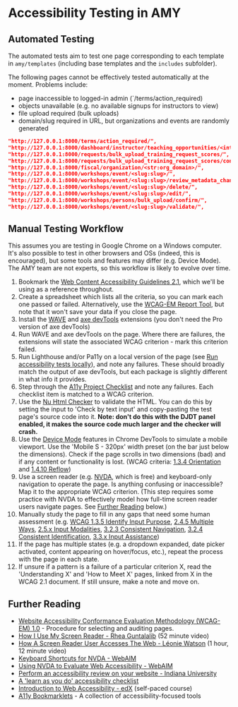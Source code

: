 # Accessibility Testing in AMY

## Automated Testing

The automated tests aim to test one page corresponding to each template in `amy/templates` (including base templates and the `includes` subfolder).

The following pages cannot be effectively tested automatically at the moment. Problems include:

* page inaccessible to logged-in admin (`/terms/action_required)
* objects unavailable (e.g. no available signups for instructors to view)
* file upload required (bulk uploads)
* domain/slug required in URL, but organizations and events are randomly generated

```json
"http://127.0.0.1:8000/terms/action_required/",
"http://127.0.0.1:8000/dashboard/instructor/teaching_opportunities/<int:recruitment_pk>/signup",
"http://127.0.0.1:8000/requests/bulk_upload_training_request_scores/",
"http://127.0.0.1:8000/requests/bulk_upload_training_request_scores/confirm/",
"http://127.0.0.1:8000/fiscal/organization/<str:org_domain>/",
"http://127.0.0.1:8000/workshops/event/<slug:slug>/",
"http://127.0.0.1:8000/workshops/event/<slug:slug>/review_metadata_changes/",
"http://127.0.0.1:8000/workshops/event/<slug:slug>/delete/",
"http://127.0.0.1:8000/workshops/event/<slug:slug>/edit/",
"http://127.0.0.1:8000/workshops/persons/bulk_upload/confirm/",
"http://127.0.0.1:8000/workshops/event/<slug:slug>/validate/",
```

## Manual Testing Workflow

This assumes you are testing in Google Chrome on a Windows computer. It's also possible to test in other browsers and OSs (indeed, this is encouraged), but some tools and features may differ (e.g. Device Mode). The AMY team are not experts, so this workflow is likely to evolve over time.

1. Bookmark the [Web Content Accessibility Guidelines 2.1](https://www.w3.org/TR/WCAG21), which we'll be using as a reference throughout.
1. Create a spreadsheet which lists all the criteria, so you can mark each one passed or failed. Alternatively, use the [WCAG-EM Report Tool](https://www.w3.org/WAI/eval/report-tool/), but note that it won't save your data if you close the page.
1. Install the [WAVE](https://wave.webaim.org/extension/) and [axe devTools](https://www.deque.com/axe/devtools/) extensions (you don't need the Pro version of axe devTools)
1. Run WAVE and axe devTools on the page. Where there are failures, the extensions will state the associated WCAG criterion - mark this criterion failed.
1. Run Lighthouse and/or Pa11y on a local version of the page (see [Run accessibility tests locally](../README.md#run-accessibility-tests-locally)), and note any failures. These should broadly match the output of axe devTools, but each package is slightly different in what info it provides.
1. Step through the [A11y Project Checklist](https://www.a11yproject.com/checklist/) and note any failures. Each checklist item is matched to a WCAG criterion.
1. Use the [Nu Html Checker](https://validator.w3.org/nu/) to validate the HTML. You can do this by setting the input to 'Check by text input' and copy-pasting the test page's source code into it. **Note: don't do this with the DJDT panel enabled, it makes the source code much larger and the checker will crash.**
1. Use the [Device Mode](https://developer.chrome.com/docs/devtools/device-mode/) features in Chrome DevTools to simulate a mobile viewport. Use the 'Mobile S - 320px' width preset (on the bar just below the dimensions). Check if the page scrolls in two dimensions (bad) and if any content or functionality is lost. (WCAG criteria: [1.3.4 Orientation](https://www.w3.org/TR/WCAG21/#orientation) and [1.4.10 Reflow](https://www.w3.org/TR/WCAG21/#reflow))
1. Use a screen reader (e.g. [NVDA](https://www.nvaccess.org/download/), which is free) and keyboard-only navigation to operate the page. Is anything confusing or inaccessible? Map it to the appropriate WCAG criterion. (This step requires some practice with NVDA to effectively model how full-time screen reader users navigate pages. See [Further Reading](#further-reading) below.)
1. Manually study the page to fill in any gaps that need some human assessment (e.g. [WCAG 1.3.5 Identify Input Purpose](https://www.w3.org/TR/WCAG21/#identify-input-purpose), [2.4.5 Multiple Ways](https://www.w3.org/TR/WCAG21/#multiple-ways), [2.5.x Input Modalities](https://www.w3.org/TR/WCAG21/#input-modalities), [3.2.3 Consistent Navigation](https://www.w3.org/TR/WCAG21/#consistent-navigation), [3.2.4 Consistent Identification](https://www.w3.org/TR/WCAG21/#consistent-identification), [3.3.x Input Assistance](https://www.w3.org/TR/WCAG21/#input-assistance))
1. If the page has multiple states (e.g. a dropdown expanded, date picker activated, content appearing on hover/focus, etc.), repeat the process with the page in each state.
1. If unsure if a pattern is a failure of a particular criterion X, read the 'Understanding X' and 'How to Meet X' pages, linked from X in the WCAG 2.1 document. If still unsure, make a note and move on.

## Further Reading

* [Website Accessibility Conformance Evaluation Methodology (WCAG-EM) 1.0](https://www.w3.org/TR/WCAG-EM/#procedure) - Procedure for selecting and auditing pages.
* [How I Use My Screen Reader - Rhea Guntalalib](https://vimeo.com/456535774/f41d56c54d) (52 minute video)
* [How A Screen Reader User Accesses The Web - Léonie Watson](https://www.smashingmagazine.com/2019/02/accessibility-webinar/) (1 hour, 12 minute video)
* [Keyboard Shortcuts for NVDA - WebAIM](https://webaim.org/resources/shortcuts/nvda)
* [Using NVDA to Evaluate Web Accessibility - WebAIM](https://webaim.org/articles/nvda/)
* [Perform an accessibility review on your website - Indiana University](https://kb.iu.edu/d/atmv)
* [A 'learn as you do' accessibility checklist](https://uxdesign.cc/a-learn-as-you-do-accessibility-checklist-c657d9ed2c62)
* [Introduction to Web Accessibility - edX](https://www.edx.org/course/web-accessibility-introduction) (self-paced course)
* [A11y Bookmarklets](https://a11y-tools.com/bookmarklets/) - A collection of accessibility-focused tools